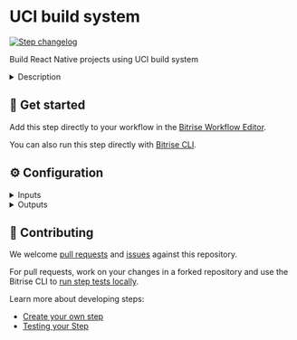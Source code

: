 # UCI build system

[![Step changelog](https://shields.io/github/v/release/underscopeio/bitrise-step-uci-builder?include_prereleases&label=changelog&color=blueviolet)](https://github.com/underscopeio/bitrise-step-uci-builder/releases)

Build React Native projects using UCI build system


<details>
<summary>Description</summary>

This step allows you to easily run the UCI builder by providing input parameters in a friendly way.

</details>

## 🧩 Get started

Add this step directly to your workflow in the [Bitrise Workflow Editor](https://devcenter.bitrise.io/steps-and-workflows/steps-and-workflows-index/).

You can also run this step directly with [Bitrise CLI](https://github.com/bitrise-io/bitrise).

## ⚙️ Configuration

<details>
<summary>Inputs</summary>

| Key | Description | Flags | Default |
| --- | --- | --- | --- |
| `platform` | The target platform you want to build. | required | `ios` |
| `debug` | Enable verbose logs | required | `no` |
| `project_id` | A string to indetify the project |  | `$BITRISE_APP_URL` |
| `build_id` | A string to indetify the build number |  | `$BITRISE_BUILD_SLUG` |
| `root_directory` | The directory within your project, in which your code is located. Leave this field empty if your code is not located in a subdirectory. |  | `$UCI_ROOT_DIRECTORY` |
| `custom_ssh_key_url` | If provided will add a new key to the ssh agent. |  |  |
| `disable_cache` | When setting this option to `yes` build cache optimizations won't be performed. |  | `no` |
| `app_label` | The application label displayed in the mobile app. Defaults to the name field of the `package.json` file. |  |  |
| `cache_provider` | Choose the provider where cache artifacts will be persisted: - `fs`: File system. - `s3`: Amazon - Simple Storage Service. - `azure`: Microsoft - Azure Blob Storage. |  | `s3` |
| `log_provider` | Choose the provider where logs will be persisted: - `s3`: Amazon - Simple Storage Service. - `azure`: Microsoft - Azure Blob Storage. |  |  |
| `tracking_provider` | Where the build output will be displayed: `console`: Console standard output.  `uci`: Undercope CI services. |  | `uci-on-premise` |
| `app_envfile_path` | Where an envfile for certain environment is located. |  |  |
| `exclude-modified-files` | If you modify or delete files right after cloning your repository those changes won't impact on your build. |  | `no` |
| `android_flavor` | Flavor |  |  |
| `android_app_identifier` | App identifier |  |  |
| `android_keystore_url` | Keystore url |  | `$BITRISEIO_ANDROID_KEYSTORE_URL` |
| `android_keystore_password` | Keystore password | sensitive | `$BITRISEIO_ANDROID_KEYSTORE_PASSWORD` |
| `android_keystore_key_alias` | Keystore alias |  | `$BITRISEIO_ANDROID_KEYSTORE_ALIAS` |
| `android_keystore_key_password` | Keystore key password | sensitive | `$BITRISEIO_ANDROID_KEYSTORE_PRIVATE_KEY_PASSWORD` |
| `ios_certificate_url` | Certificate url |  | `$BITRISE_CERTIFICATE_URL` |
| `ios_certificate_passphrase` | Certificate passphrase | sensitive | `$BITRISE_CERTIFICATE_PASSPHRASE` |
| `ios_provisioning_profile_urls` | A string containing a '\|' separated values where provisioning profiles are located e.g. url1\|url2\|url3 |  |  |
| `ios_provisioning_profile_url_map` | A JSON value to define the define the provisioning profile url mapping:  `{"identifier": "https://ios-provisioning-profile-url-1", "identifier2": "https://ios-provisioning-profile-url-2"}`  |  |  |
| `ios_provisioning_profile_specifier` | Not required if `Provisioning profile url map` is provided.  |  |  |
| `ios_xcconfig_path` | The path relative to project root directory where the custom `.xcconfig` file is located |  |  |
| `ios_team_id` | Specify the Team ID you want to use for the Apple Developer Portal |  |  |
| `aws_s3_access_key_id` | Access Key Id |  | `$UCI_AWS_ACCESS_KEY_ID` |
| `aws_s3_secret_access_key` | Secret Access Key |  | `$UCI_AWS_SECRET_ACCESS_KEY` |
| `aws_s3_region` | AWS Region |  | `$UCI_AWS_S3_REGION` |
| `aws_s3_bucket` | Bucket name |  | `$UCI_AWS_S3_BUCKET` |
</details>

<details>
<summary>Outputs</summary>

| Environment Variable | Description |
| --- | --- |
| `UCI_LOGS_PATH` | The full path to access the build log. |
| `UCI_DEPLOY_PATH` | The full path to access the build artifacts. |
</details>

## 🙋 Contributing

We welcome [pull requests](https://github.com/underscopeio/bitrise-step-uci-builder/pulls) and [issues](https://github.com/underscopeio/bitrise-step-uci-builder/issues) against this repository.

For pull requests, work on your changes in a forked repository and use the Bitrise CLI to [run step tests locally](https://devcenter.bitrise.io/bitrise-cli/run-your-first-build/).

Learn more about developing steps:

- [Create your own step](https://devcenter.bitrise.io/contributors/create-your-own-step/)
- [Testing your Step](https://devcenter.bitrise.io/contributors/testing-and-versioning-your-steps/)
